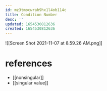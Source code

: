 ```yaml
---
id: mz3tmocwrab9hx1l4ob114c
title: Condition Number
desc: ''
updated: 1654530812636
created: 1654530812636
---
```

![[Screen Shot 2021-11-07 at 8.59.26 AM.png]]
# references
- [[nonsingular]]
- [[singular value]]
